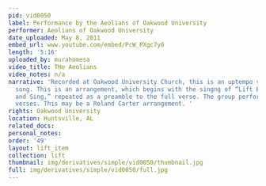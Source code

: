 ```yaml
---
pid: vid0050
label: Performance by the Aeolians of Oakwood University
performer: Aeolians of Oakwood University
date_uploaded: May 8, 2011
embed_url: www.youtube.com/embed/PcW_PXgc7y0
length: '5:16'
uploaded_by: murahomesa
video_title: THe Aeolians
video_notes: n/a
narrative: 'Recorded at Oakwood University Church, this is an uptempo version of the
  song. This is an arrangement, which begins with the singng of “Lift Every Voice
  and Sing,” repeated as a preamble to the full verse. The group performs all three
  verses. This may be a Roland Carter arrangement. '
rights: Oakwood University
location: Huntsville, AL
related_docs: 
personal_notes: 
order: '49'
layout: lift_item
collection: lift
thumbnail: img/derivatives/simple/vid0050/thumbnail.jpg
full: img/derivatives/simple/vid0050/full.jpg
---
```

